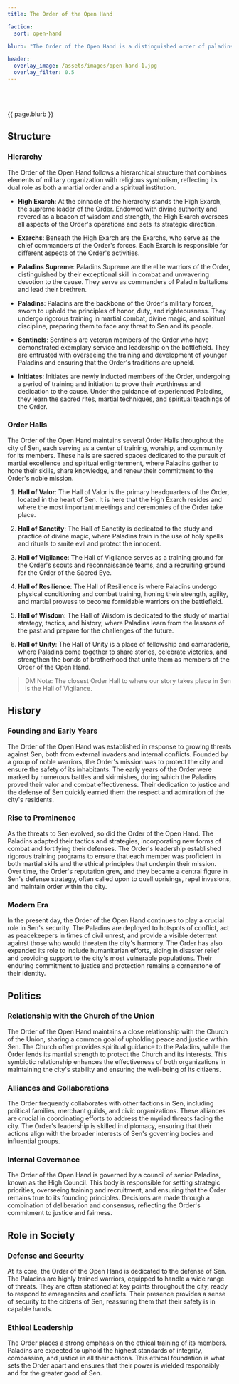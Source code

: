 ```yaml
---
title: The Order of the Open Hand

faction: 
  sort: open-hand

blurb: "The Order of the Open Hand is a distinguished order of paladins dedicated to the defense of the city of Sen and the protection of its citizens. Renowned for their exceptional combat prowess and unwavering commitment to justice, the Order serves as both a military force and a guardian of peace within the city. Their members are trained in the arts of war and equipped with weapons infused with divine power, standing as a formidable bulwark against both external and internal threats. The Order often collaborates with other factions to uphold the stability and security of Sen."

header:
  overlay_image: /assets/images/open-hand-1.jpg
  overlay_filter: 0.5
---
```


<h1 id="overview" style="visibility: hidden; margin: 0px; padding: 0px;">Overview</h1>

{{ page.blurb }}

<!--more-->

## Structure

### Hierarchy
The Order of the Open Hand follows a hierarchical structure that combines elements of military organization with religious symbolism, reflecting its dual role as both a martial order and a spiritual institution.

- **High Exarch**: At the pinnacle of the hierarchy stands the High Exarch, the supreme leader of the Order. Endowed with divine authority and revered as a beacon of wisdom and strength, the High Exarch oversees all aspects of the Order's operations and sets its strategic direction.

- **Exarchs**: Beneath the High Exarch are the Exarchs, who serve as the chief commanders of the Order's forces. Each Exarch is responsible for different aspects of the Order's activities.

- **Paladins Supreme**: Paladins Supreme are the elite warriors of the Order, distinguished by their exceptional skill in combat and unwavering devotion to the cause. They serve as commanders of Paladin battalions and lead their brethren.

- **Paladins**: Paladins are the backbone of the Order's military forces, sworn to uphold the principles of honor, duty, and righteousness. They undergo rigorous training in martial combat, divine magic, and spiritual discipline, preparing them to face any threat to Sen and its people.

- **Sentinels**: Sentinels are veteran members of the Order who have demonstrated exemplary service and leadership on the battlefield. They are entrusted with overseeing the training and development of younger Paladins and ensuring that the Order's traditions are upheld.

- **Initiates**: Initiates are newly inducted members of the Order, undergoing a period of training and initiation to prove their worthiness and dedication to the cause. Under the guidance of experienced Paladins, they learn the sacred rites, martial techniques, and spiritual teachings of the Order.

### Order Halls
The Order of the Open Hand maintains several Order Halls throughout the city of Sen, each serving as a center of training, worship, and community for its members. These halls are sacred spaces dedicated to the pursuit of martial excellence and spiritual enlightenment, where Paladins gather to hone their skills, share knowledge, and renew their commitment to the Order's noble mission.

1. **Hall of Valor**: The Hall of Valor is the primary headquarters of the Order, located in the heart of Sen. It is here that the High Exarch resides and where the most important meetings and ceremonies of the Order take place.

2. **Hall of Sanctity**: The Hall of Sanctity is dedicated to the study and practice of divine magic, where Paladins train in the use of holy spells and rituals to smite evil and protect the innocent.

3. **Hall of Vigilance**: The Hall of Vigilance serves as a training ground for the Order's scouts and reconnaissance teams, and a recruiting ground for the Order of the Sacred Eye.

4. **Hall of Resilience**: The Hall of Resilience is where Paladins undergo physical conditioning and combat training, honing their strength, agility, and martial prowess to become formidable warriors on the battlefield.

5. **Hall of Wisdom**: The Hall of Wisdom is dedicated to the study of martial strategy, tactics, and history, where Paladins learn from the lessons of the past and prepare for the challenges of the future.

6. **Hall of Unity**: The Hall of Unity is a place of fellowship and camaraderie, where Paladins come together to share stories, celebrate victories, and strengthen the bonds of brotherhood that unite them as members of the Order of the Open Hand.

> DM Note: The closest Order Hall to where our story takes place in Sen is the Hall of Vigilance. 

## History

### Founding and Early Years
The Order of the Open Hand was established in response to growing threats against Sen, both from external invaders and internal conflicts. Founded by a group of noble warriors, the Order's mission was to protect the city and ensure the safety of its inhabitants. The early years of the Order were marked by numerous battles and skirmishes, during which the Paladins proved their valor and combat effectiveness. Their dedication to justice and the defense of Sen quickly earned them the respect and admiration of the city's residents.

### Rise to Prominence
As the threats to Sen evolved, so did the Order of the Open Hand. The Paladins adapted their tactics and strategies, incorporating new forms of combat and fortifying their defenses. The Order's leadership established rigorous training programs to ensure that each member was proficient in both martial skills and the ethical principles that underpin their mission. Over time, the Order's reputation grew, and they became a central figure in Sen's defense strategy, often called upon to quell uprisings, repel invasions, and maintain order within the city.

### Modern Era
In the present day, the Order of the Open Hand continues to play a crucial role in Sen's security. The Paladins are deployed to hotspots of conflict, act as peacekeepers in times of civil unrest, and provide a visible deterrent against those who would threaten the city's harmony. The Order has also expanded its role to include humanitarian efforts, aiding in disaster relief and providing support to the city's most vulnerable populations. Their enduring commitment to justice and protection remains a cornerstone of their identity.

## Politics
### Relationship with the Church of the Union
The Order of the Open Hand maintains a close relationship with the Church of the Union, sharing a common goal of upholding peace and justice within Sen. The Church often provides spiritual guidance to the Paladins, while the Order lends its martial strength to protect the Church and its interests. This symbiotic relationship enhances the effectiveness of both organizations in maintaining the city's stability and ensuring the well-being of its citizens.

### Alliances and Collaborations
The Order frequently collaborates with other factions in Sen, including political families, merchant guilds, and civic organizations. These alliances are crucial in coordinating efforts to address the myriad threats facing the city. The Order's leadership is skilled in diplomacy, ensuring that their actions align with the broader interests of Sen's governing bodies and influential groups.

### Internal Governance
The Order of the Open Hand is governed by a council of senior Paladins, known as the High Council. This body is responsible for setting strategic priorities, overseeing training and recruitment, and ensuring that the Order remains true to its founding principles. Decisions are made through a combination of deliberation and consensus, reflecting the Order's commitment to justice and fairness.

## Role in Society
### Defense and Security
At its core, the Order of the Open Hand is dedicated to the defense of Sen. The Paladins are highly trained warriors, equipped to handle a wide range of threats. They are often stationed at key points throughout the city, ready to respond to emergencies and conflicts. Their presence provides a sense of security to the citizens of Sen, reassuring them that their safety is in capable hands.

### Ethical Leadership
The Order places a strong emphasis on the ethical training of its members. Paladins are expected to uphold the highest standards of integrity, compassion, and justice in all their actions. This ethical foundation is what sets the Order apart and ensures that their power is wielded responsibly and for the greater good of Sen.
